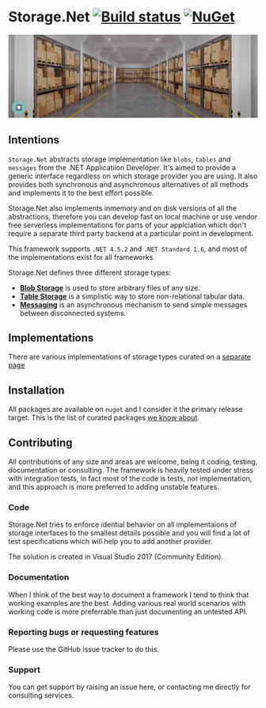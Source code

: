 # Storage.Net [![Build status](https://ci.appveyor.com/api/projects/status/ymwk4hx0gb0dleyk?svg=true)](https://ci.appveyor.com/project/aloneguid/storage) [![NuGet](https://img.shields.io/nuget/v/Storage.Net.svg)](https://www.nuget.org/packages/Storage.Net/)

![](doc/slide.jpg)

## Intentions

`Storage.Net` abstracts storage implementation like `blobs`, `tables` and `messages` from the .NET Applicatiion Developer. It's aimed to provide a generic interface regardless on which storage provider you are using. It also provides both synchronous and asynchronous alternatives of all methods and implements it to the best effort possible.

Storage.Net also implements inmemory and on disk versions of all the abstractions, therefore you can develop fast on local machine or use vendor free serverless implementations for parts of your applciation which don't require a separate third party backend at a particular point in development.

This framework supports `.NET 4.5.2` and `.NET Standard 1.6`, and most of the implementations exist for all frameworks.

Storage.Net defines three different storage types:

- [**Blob Storage**](doc/blob-storage/index.md) is used to store arbitrary files of any size.
- [**Table Storage**](doc/table-storage/index.md) is a simplistic way to store non-relational tabular data.
- [**Messaging**](doc/messaging/index.md) is an asynchronous mechanism to send simple messages between disconnected systems.

## Implementations

There are various implementations of storage types curated on a [separate page](doc/implementations/index.md)

## Installation

All packages are available on `nuget` and I consider it the primary release target. This is the list of curated packages [we know about](doc/implementations/index.md).

## Contributing

All contributions of any size and areas are welcome, being it coding, testing, documentation or consulting. The framework is heavily tested under stress with integration tests, in fact most of the code is tests, not implementation, and this approach is more preferred to adding unstable features.

### Code

Storage.Net tries to enforce idential behavior on all implementaions of storage interfaces to the smallest details possible and you will find a lot of test specifications which will help you to add another provider.

The solution is created in Visual Studio 2017 (Community Edition).

### Documentation

When I think of the best way to document a framework I tend to think that working examples are the best. Adding various real world scenarios with working code is more preferrable than just documenting an untested API.

### Reporting bugs or requesting features

Please use the GitHub issue tracker to do this.

### Support

You can get support by raising an issue here, or contacting me directly for consulting services.